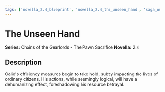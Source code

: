 ```yaml
---
tags: ['novella_2.4_blueprint', 'novella_2.4_the_unseen_hand', 'saga_outline']
---
```


# The Unseen Hand

**Series:** Chains of the Gearlords - The Pawn Sacrifice
**Novella:** 2.4

## Description

Calix's efficiency measures begin to take hold, subtly impacting the lives of ordinary citizens. His actions, while seemingly logical, will have a dehumanizing effect, foreshadowing his resource betrayal.
